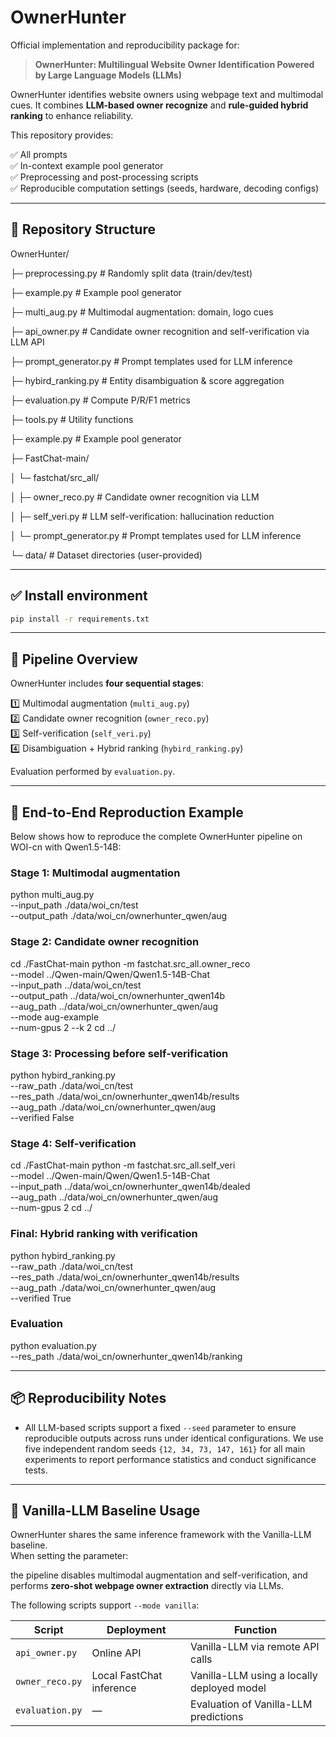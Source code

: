 # OwnerHunter

Official implementation and reproducibility package for:

> **OwnerHunter: Multilingual Website Owner Identification Powered by Large Language Models (LLMs)**  

OwnerHunter identifies website owners using webpage text and multimodal cues. It combines **LLM-based owner recognize** and **rule-guided hybrid ranking** to enhance reliability.

This repository provides:

✅ All prompts  
✅ In-context example pool generator  
✅ Preprocessing and post-processing scripts  
✅ Reproducible computation settings (seeds, hardware, decoding configs)

---

## 📁 Repository Structure

OwnerHunter/

├─ preprocessing.py # Randomly split data (train/dev/test)

├─ example.py # Example pool generator

├─ multi_aug.py # Multimodal augmentation: domain, logo cues

├─ api_owner.py # Candidate owner recognition and self-verification via LLM API

├─ prompt_generator.py # Prompt templates used for LLM inference

├─ hybird_ranking.py # Entity disambiguation & score aggregation

├─ evaluation.py # Compute P/R/F1 metrics

├─ tools.py # Utility functions

├─ example.py # Example pool generator

├─ FastChat-main/

│ └─ fastchat/src_all/

│ ├─ owner_reco.py # Candidate owner recognition via LLM

│ ├─ self_veri.py # LLM self-verification: hallucination reduction

│ └─ prompt_generator.py # Prompt templates used for LLM inference

└─ data/ # Dataset directories (user-provided)

---

## ✅ Install environment

```bash
pip install -r requirements.txt
```

---

## 🧠 Pipeline Overview

OwnerHunter includes **four sequential stages**:

1️⃣ Multimodal augmentation (`multi_aug.py`)  
2️⃣ Candidate owner recognition (`owner_reco.py`)  
3️⃣ Self-verification (`self_veri.py`)  
4️⃣ Disambiguation + Hybrid ranking (`hybird_ranking.py`)  

Evaluation performed by `evaluation.py`.

---

## 🔧 End-to-End Reproduction Example
Below shows how to reproduce the complete OwnerHunter pipeline on WOI-cn with Qwen1.5-14B:

### Stage 1: Multimodal augmentation
python multi_aug.py \
    --input_path ./data/woi_cn/test \
    --output_path ./data/woi_cn/ownerhunter_qwen/aug

### Stage 2: Candidate owner recognition
cd ./FastChat-main
python -m fastchat.src_all.owner_reco \
    --model ../Qwen-main/Qwen/Qwen1.5-14B-Chat \
    --input_path ../data/woi_cn/test \
    --output_path ../data/woi_cn/ownerhunter_qwen14b \
    --aug_path ../data/woi_cn/ownerhunter_qwen/aug \
    --mode aug-example \
    --num-gpus 2
    --k 2
cd ../

### Stage 3: Processing before self-verification
python hybird_ranking.py \
    --raw_path ./data/woi_cn/test \
    --res_path ./data/woi_cn/ownerhunter_qwen14b/results \
    --aug_path ./data/woi_cn/ownerhunter_qwen/aug \
    --verified False

### Stage 4: Self-verification
cd ./FastChat-main
python -m fastchat.src_all.self_veri \
    --model ../Qwen-main/Qwen/Qwen1.5-14B-Chat \
    --input_path ../data/woi_cn/ownerhunter_qwen14b/dealed \
    --aug_path ../data/woi_cn/ownerhunter_qwen/aug \
    --num-gpus 2
cd ../

### Final: Hybrid ranking with verification
python hybird_ranking.py \
    --raw_path ./data/woi_cn/test \
    --res_path ./data/woi_cn/ownerhunter_qwen14b/results \
    --aug_path ./data/woi_cn/ownerhunter_qwen/aug \
    --verified True

### Evaluation
python evaluation.py \
    --res_path ./data/woi_cn/ownerhunter_qwen14b/ranking

---

## 📦 Reproducibility Notes

- All LLM-based scripts support a fixed `--seed` parameter to ensure reproducible outputs across runs under identical configurations. We use five independent random seeds `{12, 34, 73, 147, 161}` for all main experiments to report performance statistics and conduct significance tests.

---

## 🧩 Vanilla-LLM Baseline Usage

OwnerHunter shares the same inference framework with the Vanilla-LLM baseline.  
When setting the parameter:


the pipeline disables multimodal augmentation and self-verification, and performs **zero-shot webpage owner extraction** directly via LLMs.

The following scripts support `--mode vanilla`:

| Script | Deployment | Function |
|--------|------------|----------|
| `api_owner.py` | Online API | Vanilla-LLM via remote API calls |
| `owner_reco.py` | Local FastChat inference | Vanilla-LLM using a locally deployed model |
| `evaluation.py` | — | Evaluation of Vanilla-LLM predictions |

